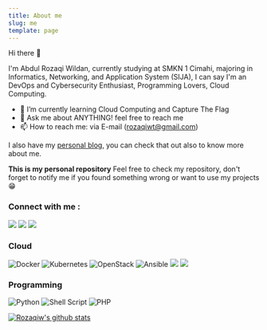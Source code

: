 ```yaml
---
title: About me
slug: me
template: page
---
```


Hi there 👋

<!--
**rozaqiw/rozaqiw** is a ✨ _special_ ✨ repository because its `README.md` (this file) appears on your GitHub profile. 
-->

I'm Abdul Rozaqi Wildan, currently studying at SMKN 1 Cimahi, majoring in Informatics, Networking, and Application System (SIJA), I can say I'm an DevOps and Cybersecurity Enthusiast, Programming Lovers, Cloud Computing.

- 🌱 I’m currently learning Cloud Computing and Capture The Flag
- 💬 Ask me about ANYTHING! feel free to reach me
- 📫 How to reach me: via E-mail (rozaqiwt@gmail.com)

I also have my [personal blog](https://rozaqi.medium.com/), you can check that out also to know more about me.

**This is my personal repository**
Feel free to check my repository, don't forget to notify me if you found something wrong or want to use my projects :grin:

### Connect with me : 
[![](https://img.shields.io/badge/Medium-12100E?style=for-the-badge&logo=medium&logoColor=white)](https://medium.com/@rozaqi)
[![](https://img.shields.io/badge/LinkedIn-0077B5?style=for-the-badge&logo=linkedin&logoColor=white)](https://www.linkedin.com/in/abdul-rozaqi-wildan-3196211a6/)
[![](https://img.shields.io/badge/Portfolio-%23000000.svg?style=for-the-badge&logo=firefox&logoColor=#FF7139)](https://rozaqi.co/)

### Cloud
![Docker](https://img.shields.io/badge/docker-%230db7ed.svg?style=for-the-badge&logo=docker&logoColor=white)
![Kubernetes](https://img.shields.io/badge/kubernetes-%23326ce5.svg?style=for-the-badge&logo=kubernetes&logoColor=white)
![OpenStack](https://img.shields.io/badge/Openstack-%23f01742.svg?style=for-the-badge&logo=openstack&logoColor=white)
![Ansible](https://img.shields.io/badge/ansible-%231A1918.svg?style=for-the-badge&logo=ansible&logoColor=white)
<img src="https://img.shields.io/badge/ceph-%23EF5C55.svg?&style=for-the-badge&logo=ceph&logoColor=white" />
[![](https://img.shields.io/badge/-Linux-fcc624?style=for-the-badge&logo=linux&logoColor=white)](https://www.linuxfoundation.org/)

### Programming
![Python](https://img.shields.io/badge/python-3670A0?style=for-the-badge&logo=python&logoColor=ffdd54)
![Shell Script](https://img.shields.io/badge/shell_script-%23121011.svg?style=for-the-badge&logo=gnu-bash&logoColor=white)
![PHP](https://img.shields.io/badge/php-%23777BB4.svg?style=for-the-badge&logo=php&logoColor=white)

[![Rozaqiw's github stats](https://github-readme-stats.vercel.app/api?username=rozaqiw&show_icons=true&hide=issues&bg_color=0D1117&text_color=c9d1d9&icon_color=ff3860&title_color=7957d5&hide_border=true&count_private=true)](https://github.com/anuraghazra/github-readme-stats)
	
